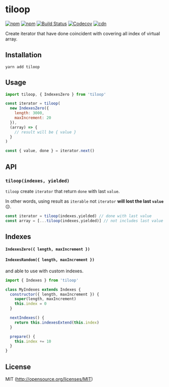 # tiloop

[![npm](https://img.shields.io/npm/v/tiloop.svg?style=flat-square)](https://www.npmjs.com/package/tiloop)
[![npm](https://img.shields.io/npm/dm/tiloop.svg?style=flat-square)](https://www.npmjs.com/package/tiloop)
[![Build Status](https://img.shields.io/travis/kthjm/tiloop.svg?style=flat-square)](https://travis-ci.org/kthjm/tiloop)
[![Codecov](https://img.shields.io/codecov/c/github/kthjm/tiloop.svg?style=flat-square)](https://codecov.io/gh/kthjm/tiloop)
[![cdn](https://img.shields.io/badge/jsdelivr-latest-e84d3c.svg?style=flat-square)](https://cdn.jsdelivr.net/npm/tiloop/min.js)

Create iterator that have done coincident with covering all index of virtual array.

## Installation
```shell
yarn add tiloop
```

## Usage
```js
import tiloop, { IndexesZero } from 'tiloop'

const iterator = tiloop(
  new IndexesZero({
    length: 3000,
    maxIncrement: 20
  }),
  (array) => {
    // result will be { value }
  }
)

const { value, done } = iterator.next()

```

## API

### `tiloop(indexes, yielded)`

`tiloop` create `iterator` that return `done` with last `value`.

In other words, using result as `iterable` not `iterator` **will lost the last `value`** 😔.

```js
const iterator = tiloop(indexes,yielded) // done with last value
const array = [...tiloop(indexes,yielded)] // not includes last value
```

## Indexes
#### `IndexesZero({ length, maxIncrement })`
#### `IndexesRandom({ length, maxIncrement })`

and able to use with custom indexes.

```js
import { Indexes } from 'tiloop'

class MyIndexes extends Indexes {
  constructor({ length, maxIncrement }) {
    super(length, maxIncrement)
    this.index = 0
  }

  nextIndexes() {
    return this.indexesExtend(this.index)
  }

  prepare() {
    this.index += 10
  }
}
```

## License
MIT (http://opensource.org/licenses/MIT)
